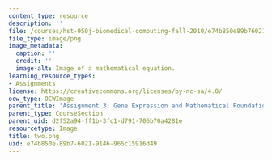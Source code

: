 ```yaml
---
content_type: resource
description: ''
file: /courses/hst-950j-biomedical-computing-fall-2010/e74b850e89b760219146965c15916d49_two.png
file_type: image/png
image_metadata:
  caption: ''
  credit: ''
  image-alt: Image of a mathematical equation.
learning_resource_types:
- Assignments
license: https://creativecommons.org/licenses/by-nc-sa/4.0/
ocw_type: OCWImage
parent_title: 'Assignment 3: Gene Expression and Mathematical Foundations'
parent_type: CourseSection
parent_uid: d2f52a94-ff1b-3fc1-d791-706b70a4281e
resourcetype: Image
title: two.png
uid: e74b850e-89b7-6021-9146-965c15916d49
---
```

